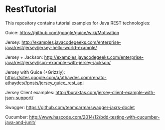 # RestTutorial

This repository contains tutorial examples for Java REST technologies:

Guice: https://github.com/google/guice/wiki/Motivation

Jersey: http://examples.javacodegeeks.com/enterprise-java/rest/jersey/jersey-hello-world-example/

Jersey + Jackson: http://examples.javacodegeeks.com/enterprise-java/rest/jersey/json-example-with-jersey-jackson/

Jersey with Guice (+Grizzly): https://sites.google.com/a/athaydes.com/renato-athaydes//posts/jersey_guice_rest_api

Jersey Client examples: http://buraktas.com/jersey-client-example-with-json-support/

Swagger: https://github.com/teamcarma/swagger-jaxrs-doclet

Cucumber: http://www.hascode.com/2014/12/bdd-testing-with-cucumber-java-and-junit/
